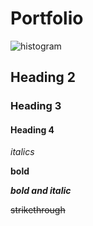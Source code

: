 # Portfolio

![histogram](assets/images/histogram.png)

## Heading 2

### Heading 3

#### Heading 4

*italics*

**bold**

**_bold and italic_**

~~strikethrough~~
